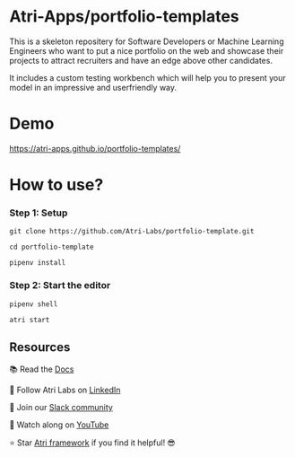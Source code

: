 # Atri-Apps/portfolio-templates

This is a skeleton repositery for Software Developers or Machine Learning Engineers who want to put a nice portfolio on the web and showcase their projects to attract recruiters and have an edge above other candidates. 

It includes a custom testing workbench which will help you to present your model in an impressive and userfriendly way. 

# Demo
https://atri-apps.github.io/portfolio-templates/

# How to use?

### Step 1: Setup

```shell
git clone https://github.com/Atri-Labs/portfolio-template.git

cd portfolio-template

pipenv install
```

### Step 2: Start the editor

```shell
pipenv shell

atri start
```

## Resources
📚 Read the [Docs](https://docs.atrilabs.com/)

🧭 Follow Atri Labs on [LinkedIn](https://www.linkedin.com/company/atri-labs)

💬 Join our [Slack community](https://join.slack.com/t/atricommunity/shared_invite/zt-1e756m1at-bZBxngvw7KWWO0riI4pc0w)

🎥 Watch along on [YouTube](https://www.youtube.com/channel/UC1uR2Q5x_8olWS_Y4PdK1Bw)

⭐️ Star [Atri framework](https://github.com/Atri-Labs/atrilabs-engine) if you find it helpful! 😎